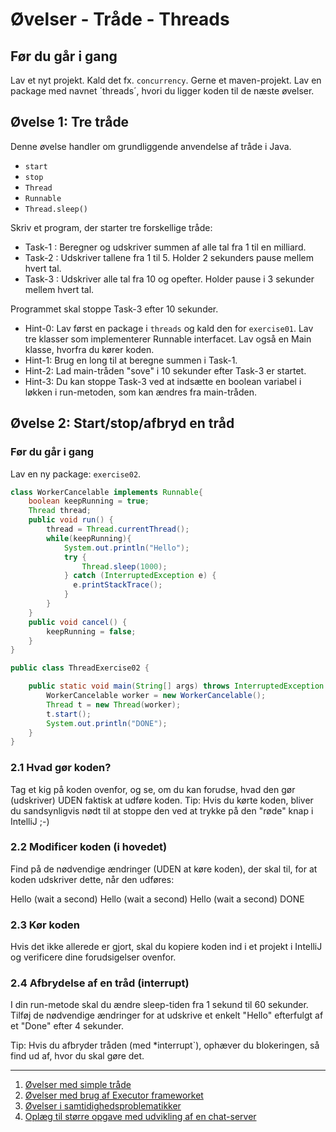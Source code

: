 # Øvelser - Tråde - Threads

## Før du går i gang

Lav et nyt projekt. Kald det fx. `concurrency`. Gerne et maven-projekt. Lav en package med navnet ´threads´, hvori du ligger koden til de næste øvelser.

## Øvelse 1: Tre tråde

Denne øvelse handler om grundliggende anvendelse af tråde i Java.

- `start`
- `stop`
- `Thread`
- `Runnable`
- `Thread.sleep()`

Skriv et program, der starter tre forskellige tråde:

- Task-1 : Beregner og udskriver summen af alle tal fra 1 til en milliard.
- Task-2 : Udskriver tallene fra 1 til 5. Holder 2 sekunders pause mellem hvert tal.
- Task-3 : Udskriver alle tal fra 10 og opefter. Holder pause i 3 sekunder mellem hvert tal.

Programmet skal stoppe Task-3 efter 10 sekunder.

- Hint-0: Lav først en package i `threads` og kald den for `exercise01`. Lav tre klasser som implementerer Runnable interfacet. Lav også en Main klasse, hvorfra du kører koden.
- Hint-1: Brug en long til at beregne summen i Task-1.
- Hint-2: Lad main-tråden "sove" i 10 sekunder efter Task-3 er startet.
- Hint-3: Du kan stoppe Task-3 ved at indsætte en boolean variabel i løkken i run-metoden, som kan ændres fra main-tråden.

## Øvelse 2: Start/stop/afbryd en tråd

### Før du går i gang

Lav en ny package: `exercise02`.

```java
class WorkerCancelable implements Runnable{
    boolean keepRunning = true;
    Thread thread;
    public void run() {
        thread = Thread.currentThread();
        while(keepRunning){
            System.out.println("Hello");
            try {
                Thread.sleep(1000);
            } catch (InterruptedException e) {
              e.printStackTrace();
            }
        }
    }
    public void cancel() {
        keepRunning = false;
    }
}
```

```java
public class ThreadExercise02 {

    public static void main(String[] args) throws InterruptedException {
        WorkerCancelable worker = new WorkerCancelable();
        Thread t = new Thread(worker);
        t.start();
        System.out.println("DONE");
    }
}
```

### 2.1 Hvad gør koden?

Tag et kig på koden ovenfor, og se, om du kan forudse, hvad den gør (udskriver) UDEN faktisk at udføre koden.
Tip: Hvis du kørte koden, bliver du sandsynligvis nødt til at stoppe den ved at trykke på den "røde" knap i IntelliJ ;-)

### 2.2 Modificer koden (i hovedet)

Find på de nødvendige ændringer (UDEN at køre koden), der skal til, for at koden udskriver dette, når den udføres:

Hello (wait a second)
Hello (wait a second)
Hello (wait a second)
DONE

### 2.3 Kør koden

Hvis det ikke allerede er gjort, skal du kopiere koden ind i et projekt i IntelliJ og verificere dine forudsigelser ovenfor.

### 2.4 Afbrydelse af en tråd (interrupt)

I din run-metode skal du ændre sleep-tiden fra 1 sekund til 60 sekunder.
Tilføj de nødvendige ændringer for at udskrive et enkelt "Hello" efterfulgt af et "Done" efter 4 sekunder.

Tip: Hvis du afbryder tråden (med *interrupt`), ophæver du blokeringen, så find ud af, hvor du skal gøre det.

<hr/>

1. [Øvelser med simple tråde](./exercises_threads.md)
2. [Øvelser med brug af Executor frameworket](./exercises_executor.md)
3. [Øvelser i samtidighedsproblematikker](./exercises_concurrency_problems.md)
4. [Oplæg til større opgave med udvikling af en chat-server](./exercises_chatserver.md)
